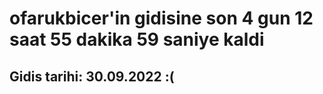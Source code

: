 # ofarukbicer'in gidisine son 4 gun 12 saat 55 dakika 59 saniye kaldi

## Gidis tarihi: 30.09.2022 :(